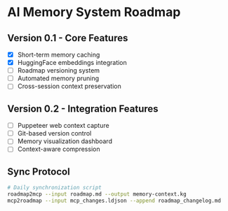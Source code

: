 # AI Memory System Roadmap

## Version 0.1 - Core Features
- [x] Short-term memory caching
- [x] HuggingFace embeddings integration
- [ ] Roadmap versioning system
- [ ] Automated memory pruning
- [ ] Cross-session context preservation

## Version 0.2 - Integration Features
- [ ] Puppeteer web context capture
- [ ] Git-based version control
- [ ] Memory visualization dashboard
- [ ] Context-aware compression

## Sync Protocol
```bash
# Daily synchronization script
roadmap2mcp --input roadmap.md --output memory-context.kg
mcp2roadmap --input mcp_changes.ldjson --append roadmap_changelog.md